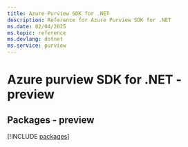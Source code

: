 ```yaml
---
title: Azure Purview SDK for .NET
description: Reference for Azure Purview SDK for .NET
ms.date: 02/04/2025
ms.topic: reference
ms.devlang: dotnet
ms.service: purview
---
```

# Azure purview SDK for .NET - preview
## Packages - preview
[!INCLUDE [packages](purview-index.md)]